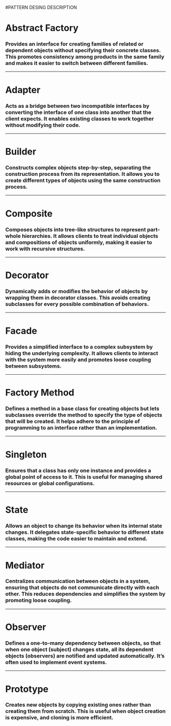 #PATTERN DESING DESCRIPTION

# Abstract Factory
### Provides an interface for creating families of related or dependent objects without specifying their concrete classes. This promotes consistency among products in the same family and makes it easier to switch between different families.

---

# Adapter
### Acts as a bridge between two incompatible interfaces by converting the interface of one class into another that the client expects. It enables existing classes to work together without modifying their code.

---

# Builder
### Constructs complex objects step-by-step, separating the construction process from its representation. It allows you to create different types of objects using the same construction process.

---

# Composite
### Composes objects into tree-like structures to represent part-whole hierarchies. It allows clients to treat individual objects and compositions of objects uniformly, making it easier to work with recursive structures.

---

# Decorator
### Dynamically adds or modifies the behavior of objects by wrapping them in decorator classes. This avoids creating subclasses for every possible combination of behaviors.

---

# Facade
### Provides a simplified interface to a complex subsystem by hiding the underlying complexity. It allows clients to interact with the system more easily and promotes loose coupling between subsystems.

---

# Factory Method
### Defines a method in a base class for creating objects but lets subclasses override the method to specify the type of objects that will be created. It helps adhere to the principle of programming to an interface rather than an implementation.

---

# Singleton
### Ensures that a class has only one instance and provides a global point of access to it. This is useful for managing shared resources or global configurations.

---

# State
### Allows an object to change its behavior when its internal state changes. It delegates state-specific behavior to different state classes, making the code easier to maintain and extend.

---

# Mediator
### Centralizes communication between objects in a system, ensuring that objects do not communicate directly with each other. This reduces dependencies and simplifies the system by promoting loose coupling.

---

# Observer
### Defines a one-to-many dependency between objects, so that when one object (subject) changes state, all its dependent objects (observers) are notified and updated automatically. It’s often used to implement event systems.

---

# Prototype
### Creates new objects by copying existing ones rather than creating them from scratch. This is useful when object creation is expensive, and cloning is more efficient.
